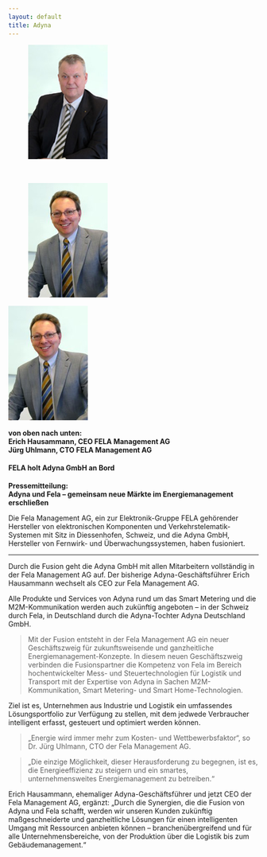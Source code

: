 ```yaml
---
layout: default
title: Adyna
---
```


<article class="grid_8">
<figure class="img-indent">
<a class="lightbox-image hover-image" data-gal="photo[1]" 
href="../images/news/ehausammann_big.jpg">
<img src="../images/news/ehausammann.jpg" title="Erich Hausammann, CEO FELA Management AG" alt="Erich Hausammann, CEO FELA Management AG"></a>
</figure>

<p>&nbsp;</p>

<figure class="img-indent">
<a class="lightbox-image hover-image" data-gal="photo[1]" 
href="../images/news/juhlmann_big.jpg">
<img src="../images/news/juhlmann.jpg" title="Jürg Uhlmann, CTO FELA Management AG" alt="Jürg Uhlmann, CTO FELA Management AG"></a>
</figure>


[![Jürg Uhlmann, CTO FELA Management AG][1i]][1]

[1]: ../images/news/juhlmann_big.jpg
[1i]: ../images/news/juhlmann.jpg


**von oben nach unten:  
Erich Hausammann, CEO FELA Management AG  
Jürg Uhlmann, CTO FELA Management AG**


</article>


<article class="grid_15 prefix_1">

#### FELA holt Adyna GmbH an Bord
**Pressemitteilung:  
Adyna und Fela – gemeinsam neue Märkte im Energiemanagement erschließen**
                
Die Fela Management AG, ein zur Elektronik-Gruppe FELA gehörender Hersteller von elektronischen Komponenten und Verkehrstelematik-Systemen mit Sitz in Diessenhofen, Schweiz, und die Adyna GmbH, Hersteller von Fernwirk- und Überwachungssystemen, haben fusioniert.

* * * 

Durch die Fusion geht die Adyna GmbH mit allen Mitarbeitern vollständig in der Fela Management AG auf. Der bisherige Adyna-Geschäftsführer Erich Hausammann wechselt als CEO zur Fela Management AG.

Alle Produkte und Services von Adyna rund um das Smart Metering und die M2M-Kommunikation werden auch zukünftig angeboten – in der Schweiz durch Fela, in Deutschland durch die Adyna-Tochter Adyna Deutschland GmbH.

> Mit der Fusion entsteht in der Fela Management AG ein neuer Geschäftszweig für zukunftsweisende und ganzheitliche Energiemanagement-Konzepte. In diesem neuen Geschäftszweig verbinden die Fusionspartner die Kompetenz von Fela im Bereich hochentwickelter Mess- und Steuertechnologien für Logistik und Transport mit der Expertise von Adyna in Sachen M2M-Kommunikation, Smart Metering- und Smart Home-Technologien.

Ziel ist es, Unternehmen aus Industrie und Logistik ein umfassendes Lösungsportfolio zur Verfügung zu stellen, mit dem jedwede Verbraucher intelligent erfasst, gesteuert und optimiert werden können.

>  „Energie wird immer mehr zum Kosten- und Wettbewerbsfaktor“, 
so Dr. Jürg Uhlmann, CTO der Fela Management AG. 

>  „Die einzige Möglichkeit, dieser Herausforderung zu begegnen, ist es, die Energieeffizienz zu steigern und ein smartes, unternehmensweites Energiemanagement zu betreiben.“

Erich Hausammann, ehemaliger Adyna-Geschäftsführer und jetzt CEO der Fela Management AG, ergänzt: „Durch die Synergien, die die Fusion von Adyna und Fela schafft, werden wir unseren Kunden zukünftig maßgeschneiderte und ganzheitliche Lösungen für einen intelligenten Umgang mit Ressourcen anbieten können – branchenübergreifend und für alle Unternehmensbereiche, von der Produktion über die Logistik bis zum Gebäudemanagement.“
</article>
